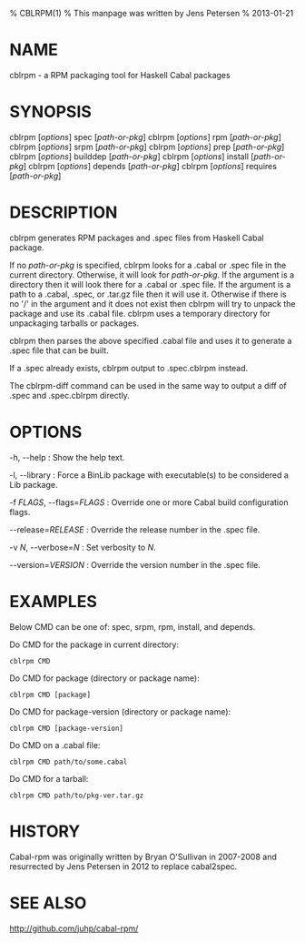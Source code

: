 % CBLRPM(1)
% This manpage was written by Jens Petersen
% 2013-01-21

# NAME
cblrpm - a RPM packaging tool for Haskell Cabal packages

# SYNOPSIS
cblrpm [*options*] spec [*path-or-pkg*]
cblrpm [*options*] rpm [*path-or-pkg*]
cblrpm [*options*] srpm [*path-or-pkg*]
cblrpm [*options*] prep [*path-or-pkg*]
cblrpm [*options*] builddep [*path-or-pkg*]
cblrpm [*options*] install [*path-or-pkg*]
cblrpm [*options*] depends [*path-or-pkg*]
cblrpm [*options*] requires [*path-or-pkg*]

# DESCRIPTION
cblrpm generates RPM packages and .spec files from Haskell Cabal package.

If no *path-or-pkg* is specified, cblrpm looks for a .cabal or .spec file
in the current directory.  Otherwise, it will look for *path-or-pkg*. If
the argument is a directory then it will look there for a .cabal or .spec file.
If the argument is a path to a .cabal, .spec, or .tar.gz file then it will
use it. Otherwise if there is no '/' in the argument and it does not exist
then cblrpm will try to unpack the package and use its .cabal file.
cblrpm uses a temporary directory for unpackaging tarballs or packages.

cblrpm then parses the above specified .cabal file and
uses it to generate a .spec file that can be built.

If a <PKG>.spec already exists, cblrpm output to <PKG>.spec.cblrpm instead.

The cblrpm-diff command can be used in the same way to output a diff
of <PKG>.spec and <PKG>.spec.cblrpm directly.

# OPTIONS
-h, --help
:   Show the help text.

-l, --library
:   Force a BinLib package with executable(s) to be considered a Lib package.

-f *FLAGS*, --flags=*FLAGS*
: Override one or more Cabal build configuration flags.

--release=*RELEASE*
: Override the release number in the .spec file.

-v *N*, --verbose=*N*
: Set verbosity to *N*.

--version=*VERSION*
: Override the version number in the .spec file.

# EXAMPLES
Below CMD can be one of: spec, srpm, rpm, install, and depends.

Do CMD for the package in current directory:

    cblrpm CMD

Do CMD for package (directory or package name):
 
    cblrpm CMD [package]

Do CMD for package-version (directory or package name):

    cblrpm CMD [package-version]

Do CMD on a .cabal file:

    cblrpm CMD path/to/some.cabal

Do CMD for a tarball:

    cblrpm CMD path/to/pkg-ver.tar.gz

# HISTORY
Cabal-rpm was originally written by Bryan O'Sullivan in 2007-2008
and resurrected by Jens Petersen in 2012 to replace cabal2spec.

# SEE ALSO
<http://github.com/juhp/cabal-rpm/>
